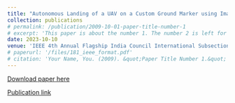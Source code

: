 ```yaml
---
title: "Autonomous Landing of a UAV on a Custom Ground Marker using Image-Based Visual Servoing"
collection: publications
# permalink: /publication/2009-10-01-paper-title-number-1
# excerpt: 'This paper is about the number 1. The number 2 is left for future work.'
date: 2023-10-10
venue: 'IEEE 4th Annual Flagship India Council International Subsections Conference (INDISCON)'
# paperurl: '/files/181_ieee_format.pdf'
# citation: 'Your Name, You. (2009). &quot;Paper Title Number 1.&quot; <i>Journal 1</i>. 1(1).'
---
```


[Download paper here](/files/181_ieee_format.pdf)

[Publication link](https://ieeexplore.ieee.org/document/10270190)

<!-- Recommended citation: Your Name, You. (2009). "Paper Title Number 1." <i>Journal 1</i>. 1(1). -->
